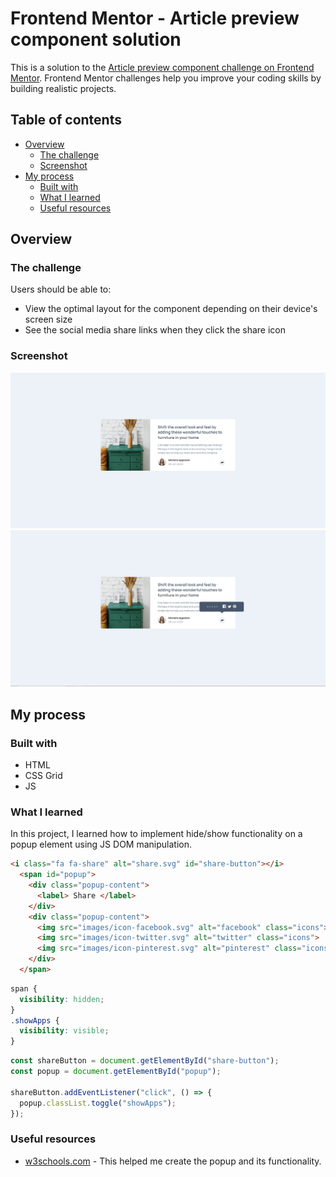 # Frontend Mentor - Article preview component solution

This is a solution to the [Article preview component challenge on Frontend Mentor](https://www.frontendmentor.io/challenges/article-preview-component-dYBN_pYFT). Frontend Mentor challenges help you improve your coding skills by building realistic projects. 

## Table of contents

- [Overview](#overview)
  - [The challenge](#the-challenge)
  - [Screenshot](#screenshot)
- [My process](#my-process)
  - [Built with](#built-with)
  - [What I learned](#what-i-learned)
  - [Useful resources](#useful-resources)

## Overview

### The challenge

Users should be able to:

- View the optimal layout for the component depending on their device's screen size
- See the social media share links when they click the share icon

### Screenshot

![Article Preview](article_preview.PNG)
![Article Preview - Popup](article_preview_popup.PNG)

## My process

### Built with

- HTML
- CSS Grid
- JS

### What I learned

In this project, I learned how to implement hide/show functionality on a popup element using JS DOM manipulation.

```html
<i class="fa fa-share" alt="share.svg" id="share-button"></i>
  <span id="popup">
    <div class="popup-content">
      <label> Share </label>
    </div>
    <div class="popup-content">
      <img src="images/icon-facebook.svg" alt="facebook" class="icons">
      <img src="images/icon-twitter.svg" alt="twitter" class="icons">
      <img src="images/icon-pinterest.svg" alt="pinterest" class="icons">
    </div>
  </span>
```
```css
span {
  visibility: hidden;
}
.showApps {
  visibility: visible;
}
```
```js
const shareButton = document.getElementById("share-button");
const popup = document.getElementById("popup");

shareButton.addEventListener("click", () => {
  popup.classList.toggle("showApps");
});
```

### Useful resources

- [w3schools.com](https://www.w3schools.com/howto/howto_js_popup.asp) - This helped me create the popup and its functionality.
